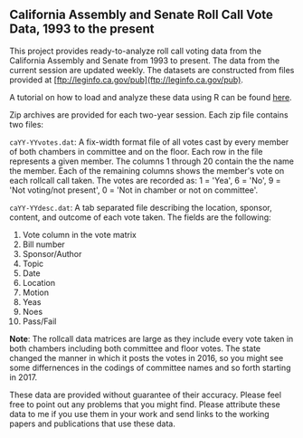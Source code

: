 ## California Assembly and Senate Roll Call Vote Data, 1993 to the present

This project provides ready-to-analyze roll call voting data from the California Assembly and Senate from 1993 to present. The data from the current session are updated weekly. The datasets are constructed from files provided at [ftp://leginfo.ca.gov/pub](ftp://leginfo.ca.gov/pub).

A tutorial on how to load and analyze these data using R can be found [here](raw/master/Rmd/california_rollcall_howto.html). 

Zip archives are provided for each two-year session. Each zip file contains two files:

`caYY-YYvotes.dat`: A fix-width format file of all votes cast by every member of both chambers in committee and on the floor.  Each row in the file represents a given member.  The columns 1 through 20 contain the the name the member.  Each of the remaining columns shows the member's vote on each rollcall call taken.  The votes are recorded as: 1 = 'Yea', 6	= 'No', 9	= 'Not voting/not present', 0	= 'Not in chamber or not on committee'.

`caYY-YYdesc.dat`: A tab separated file describing the location, sponsor, content, and outcome of each vote taken. The fields are the following:
1. Vote column in the vote matrix
2. Bill number
3. Sponsor/Author
4. Topic
5. Date
6. Location
7. Motion
8. Yeas
9. Noes
10.	Pass/Fail

**Note**: The rollcall data matrices are large as they include every vote taken in both chambers including both committee and floor votes. The state changed the manner in which it posts the votes in 2016, so you might see some differnences in the codings of committee names and so forth starting in 2017.

These data are provided without guarantee of their accuracy. Please feel free to point out any problems that you might find. Please attribute these data to me if you use them in your work and send links to the working papers and publications that use these data.  
